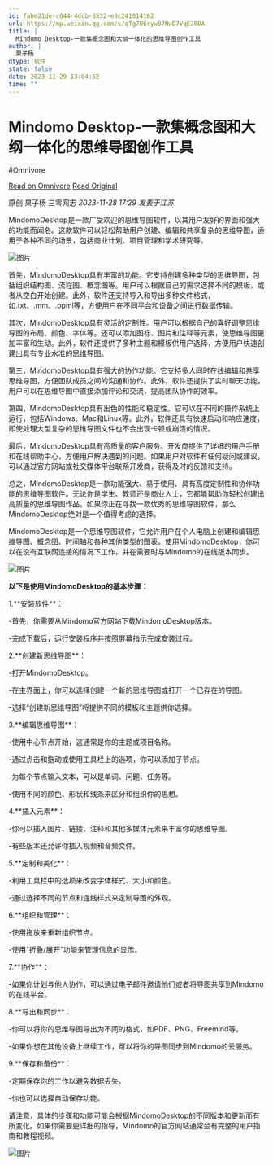 ```yaml
---
id: fabe21de-c044-4dcb-8532-e8c241014162
url: https://mp.weixin.qq.com/s/qTg7U6ryw87NwD7VqEJ0DA
title: |
  Mindomo Desktop-一款集概念图和大纲一体化的思维导图创作工具
author: |
  果子杨
dtype: 软件
state: false
date: 2023-11-29 13:04:52
time: ""
---
```



# Mindomo Desktop-一款集概念图和大纲一体化的思维导图创作工具
#Omnivore

[Read on Omnivore](https://omnivore.app/me/https-mp-weixin-qq-com-s-q-tg-7-u-6-ryw-87-nw-d-7-vq-ej-0-da-18c1976644a)
[Read Original](https://mp.weixin.qq.com/s/qTg7U6ryw87NwD7VqEJ0DA)

原创 果子杨  三零网志 _2023-11-28 17:29_ _发表于江苏_ 

 MindomoDesktop是一款广受欢迎的思维导图软件，以其用户友好的界面和强大的功能而闻名。这款软件可以轻松帮助用户创建、编辑和共享复杂的思维导图，适用于各种不同的场景，包括商业计划、项目管理和学术研究等。  

![图片](https://proxy-prod.omnivore-image-cache.app/0x0,sfHgNTu-hz5M9yur1KyXAl8O1wUYDfN3nwh2bpeujzm8/https://mmbiz.qpic.cn/mmbiz_jpg/KylPVt68wzvJiasHfKvtdFju5ENSqWTuXdg79S2tpkzV0LKT5z5uE9roCahlfZFAp1LiaWZI2WZupIrhaibua2klw/640?wx_fmt=jpeg&from=appmsg)

 首先，MindomoDesktop具有丰富的功能。它支持创建多种类型的思维导图，包括组织结构图、流程图、概念图等。用户可以根据自己的需求选择不同的模板，或者从空白开始创建。此外，软件还支持导入和导出多种文件格式，如.txt、.mm、.opml等，方便用户在不同平台和设备之间进行数据传输。

 其次，MindomoDesktop具有灵活的定制性。用户可以根据自己的喜好调整思维导图的布局、颜色、字体等。还可以添加图标、图片和注释等元素，使思维导图更加丰富和生动。此外，软件还提供了多种主题和模板供用户选择，方便用户快速创建出具有专业水准的思维导图。

 第三，MindomoDesktop具有强大的协作功能。它支持多人同时在线编辑和共享思维导图，方便团队成员之间的沟通和协作。此外，软件还提供了实时聊天功能，用户可以在思维导图中直接添加评论和交流，提高团队协作的效率。

 第四，MindomoDesktop具有出色的性能和稳定性。它可以在不同的操作系统上运行，包括Windows、Mac和Linux等。此外，软件还具有快速启动和响应速度，即使处理大型复杂的思维导图文件也不会出现卡顿或崩溃的情况。

 最后，MindomoDesktop具有高质量的客户服务。开发商提供了详细的用户手册和在线帮助中心，方便用户解决遇到的问题。如果用户对软件有任何疑问或建议，可以通过官方网站或社交媒体平台联系开发商，获得及时的反馈和支持。

 总之，MindomoDesktop是一款功能强大、易于使用、具有高度定制性和协作功能的思维导图软件。无论你是学生、教师还是商业人士，它都能帮助你轻松创建出高质量的思维导图作品。如果你正在寻找一款优秀的思维导图软件，那么MindomoDesktop绝对是一个值得考虑的选择。

 MindomoDesktop是一个思维导图软件，它允许用户在个人电脑上创建和编辑思维导图、概念图、时间轴和各种其他类型的图表。使用MindomoDesktop，你可以在没有互联网连接的情况下工作，并在需要时与Mindomo的在线版本同步。

![图片](https://proxy-prod.omnivore-image-cache.app/0x0,sYlqcEs4eMwsSroySPlWCbYF8QHJEiCWGiEMhCCdPlH8/https://mmbiz.qpic.cn/mmbiz_png/KylPVt68wzvJiasHfKvtdFju5ENSqWTuX8qxyx0JtoeLafJ3S89XZQexbNySuGtKzFlbVNVZSsCX0FKM47Ab8Iw/640?wx_fmt=png&from=appmsg)

 **以下是使用MindomoDesktop的基本步骤：**

 1.\*\*安装软件\*\*：

 \-首先，你需要从Mindomo官方网站下载MindomoDesktop版本。

 \-完成下载后，运行安装程序并按照屏幕指示完成安装过程。

 2.\*\*创建新思维导图\*\*：

 \-打开MindomoDesktop。

 \-在主界面上，你可以选择创建一个新的思维导图或打开一个已存在的导图。

 \-选择“创建新思维导图”将提供不同的模板和主题供你选择。

 3.\*\*编辑思维导图\*\*：

 \-使用中心节点开始，这通常是你的主题或项目名称。

 \-通过点击和拖动或使用工具栏上的选项，你可以添加子节点。

 \-为每个节点输入文本，可以是单词、问题、任务等。

 \-使用不同的颜色、形状和线条来区分和组织你的思想。

 4.\*\*插入元素\*\*：

 \-你可以插入图片、链接、注释和其他多媒体元素来丰富你的思维导图。

 \-有些版本还允许你插入视频和音频文件。

 5.\*\*定制和美化\*\*：

 \-利用工具栏中的选项来改变字体样式、大小和颜色。

 \-通过选择不同的节点和连线样式来定制导图的外观。

 6.\*\*组织和管理\*\*：

 \-使用拖放来重新组织节点。

 \-使用“折叠/展开”功能来管理信息的显示。

 7.\*\*协作\*\*：

 \-如果你计划与他人协作，可以通过电子邮件邀请他们或者将导图共享到Mindomo的在线平台。

 8.\*\*导出和同步\*\*：

 \-你可以将你的思维导图导出为不同的格式，如PDF、PNG、Freemind等。

 \-如果你想在其他设备上继续工作，可以将你的导图同步到Mindomo的云服务。

 9.\*\*保存和备份\*\*：

 \-定期保存你的工作以避免数据丢失。

 \-你也可以选择自动保存功能。

 请注意，具体的步骤和功能可能会根据MindomoDesktop的不同版本和更新而有所变化。如果你需要更详细的指导，Mindomo的官方网站通常会有完整的用户指南和教程视频。

![图片](https://proxy-prod.omnivore-image-cache.app/0x0,sw9uUSky3PnA4JVfdsDhc36XT-8FA-s78iqa8cG6bNHA/https://mmbiz.qpic.cn/mmbiz_png/KylPVt68wzvRw69rekicXhHJthRdnxlmibo6iar0bzdbNDmGpjlHllqLmCjQSkyfF3A3wqCLSnp70j404ibOHcGfbQ/640?wx_fmt=png)



